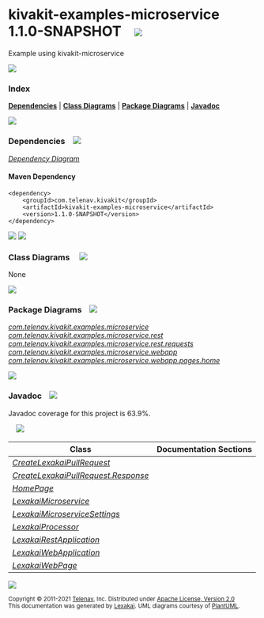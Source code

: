 [//]: # (start-user-text)



[//]: # (end-user-text)

# kivakit-examples-microservice 1.1.0-SNAPSHOT &nbsp;&nbsp; <img src="https://www.kivakit.org/images/kivakit-64.png" srcset="https://www.kivakit.org/images/kivakit-64-2x.png 2x"/>

Example using kivakit-microservice

<img src="https://www.kivakit.org/images/horizontal-line-512.png" srcset="https://www.kivakit.org/images/horizontal-line-512-2x.png 2x"/>

### Index



[**Dependencies**](#dependencies) | [**Class Diagrams**](#class-diagrams) | [**Package Diagrams**](#package-diagrams) | [**Javadoc**](#javadoc)

<img src="https://www.kivakit.org/images/horizontal-line-512.png" srcset="https://www.kivakit.org/images/horizontal-line-512-2x.png 2x"/>

### Dependencies <a name="dependencies"></a> &nbsp;&nbsp; <img src="https://www.kivakit.org/images/dependencies-32.png" srcset="https://www.kivakit.org/images/dependencies-32-2x.png 2x"/>

[*Dependency Diagram*](https://www.kivakit.org/1.1.0-SNAPSHOT/lexakai/kivakit-examples/kivakit-examples-microservice/documentation/diagrams/dependencies.svg)

#### Maven Dependency

    <dependency>
        <groupId>com.telenav.kivakit</groupId>
        <artifactId>kivakit-examples-microservice</artifactId>
        <version>1.1.0-SNAPSHOT</version>
    </dependency>

<img src="https://www.kivakit.org/images/horizontal-line-128.png" srcset="https://www.kivakit.org/images/horizontal-line-128-2x.png 2x"/>

[//]: # (start-user-text)



[//]: # (end-user-text)

<img src="https://www.kivakit.org/images/horizontal-line-128.png" srcset="https://www.kivakit.org/images/horizontal-line-128-2x.png 2x"/>

### Class Diagrams <a name="class-diagrams"></a> &nbsp; &nbsp; <img src="https://www.kivakit.org/images/diagram-40.png" srcset="https://www.kivakit.org/images/diagram-40-2x.png 2x"/>

None

<img src="https://www.kivakit.org/images/horizontal-line-128.png" srcset="https://www.kivakit.org/images/horizontal-line-128-2x.png 2x"/>

### Package Diagrams <a name="package-diagrams"></a> &nbsp;&nbsp; <img src="https://www.kivakit.org/images/box-32.png" srcset="https://www.kivakit.org/images/box-32-2x.png 2x"/>

[*com.telenav.kivakit.examples.microservice*](https://www.kivakit.org/1.1.0-SNAPSHOT/lexakai/kivakit-examples/kivakit-examples-microservice/documentation/diagrams/com.telenav.kivakit.examples.microservice.svg)  
[*com.telenav.kivakit.examples.microservice.rest*](https://www.kivakit.org/1.1.0-SNAPSHOT/lexakai/kivakit-examples/kivakit-examples-microservice/documentation/diagrams/com.telenav.kivakit.examples.microservice.rest.svg)  
[*com.telenav.kivakit.examples.microservice.rest.requests*](https://www.kivakit.org/1.1.0-SNAPSHOT/lexakai/kivakit-examples/kivakit-examples-microservice/documentation/diagrams/com.telenav.kivakit.examples.microservice.rest.requests.svg)  
[*com.telenav.kivakit.examples.microservice.webapp*](https://www.kivakit.org/1.1.0-SNAPSHOT/lexakai/kivakit-examples/kivakit-examples-microservice/documentation/diagrams/com.telenav.kivakit.examples.microservice.webapp.svg)  
[*com.telenav.kivakit.examples.microservice.webapp.pages.home*](https://www.kivakit.org/1.1.0-SNAPSHOT/lexakai/kivakit-examples/kivakit-examples-microservice/documentation/diagrams/com.telenav.kivakit.examples.microservice.webapp.pages.home.svg)

<img src="https://www.kivakit.org/images/horizontal-line-128.png" srcset="https://www.kivakit.org/images/horizontal-line-128-2x.png 2x"/>

### Javadoc <a name="javadoc"></a> &nbsp;&nbsp; <img src="https://www.kivakit.org/images/books-32.png" srcset="https://www.kivakit.org/images/books-32-2x.png 2x"/>

Javadoc coverage for this project is 63.9%.  
  
&nbsp; &nbsp; <img src="https://www.kivakit.org/images/meter-60-96.png" srcset="https://www.kivakit.org/images/meter-60-96-2x.png 2x"/>




| Class | Documentation Sections |
|---|---|
| [*CreateLexakaiPullRequest*](https://www.kivakit.org/1.1.0-SNAPSHOT/javadoc/kivakit-examples/com/telenav/kivakit/examples/microservice/rest/requests/CreateLexakaiPullRequest.html) |  |  
| [*CreateLexakaiPullRequest.Response*](https://www.kivakit.org/1.1.0-SNAPSHOT/javadoc/kivakit-examples/com/telenav/kivakit/examples/microservice/rest/requests/CreateLexakaiPullRequest.Response.html) |  |  
| [*HomePage*](https://www.kivakit.org/1.1.0-SNAPSHOT/javadoc/kivakit-examples/com/telenav/kivakit/examples/microservice/webapp/pages/home/HomePage.html) |  |  
| [*LexakaiMicroservice*](https://www.kivakit.org/1.1.0-SNAPSHOT/javadoc/kivakit-examples/com/telenav/kivakit/examples/microservice/LexakaiMicroservice.html) |  |  
| [*LexakaiMicroserviceSettings*](https://www.kivakit.org/1.1.0-SNAPSHOT/javadoc/kivakit-examples/com/telenav/kivakit/examples/microservice/LexakaiMicroserviceSettings.html) |  |  
| [*LexakaiProcessor*](https://www.kivakit.org/1.1.0-SNAPSHOT/javadoc/kivakit-examples/com/telenav/kivakit/examples/microservice/LexakaiProcessor.html) |  |  
| [*LexakaiRestApplication*](https://www.kivakit.org/1.1.0-SNAPSHOT/javadoc/kivakit-examples/com/telenav/kivakit/examples/microservice/rest/LexakaiRestApplication.html) |  |  
| [*LexakaiWebApplication*](https://www.kivakit.org/1.1.0-SNAPSHOT/javadoc/kivakit-examples/com/telenav/kivakit/examples/microservice/webapp/LexakaiWebApplication.html) |  |  
| [*LexakaiWebPage*](https://www.kivakit.org/1.1.0-SNAPSHOT/javadoc/kivakit-examples/com/telenav/kivakit/examples/microservice/webapp/LexakaiWebPage.html) |  |  

[//]: # (start-user-text)



[//]: # (end-user-text)

<img src="https://www.kivakit.org/images/horizontal-line-512.png" srcset="https://www.kivakit.org/images/horizontal-line-512-2x.png 2x"/>

<sub>Copyright &#169; 2011-2021 [Telenav](https://telenav.com), Inc. Distributed under [Apache License, Version 2.0](LICENSE)</sub>  
<sub>This documentation was generated by [Lexakai](https://lexakai.org). UML diagrams courtesy of [PlantUML](https://plantuml.com).</sub>

